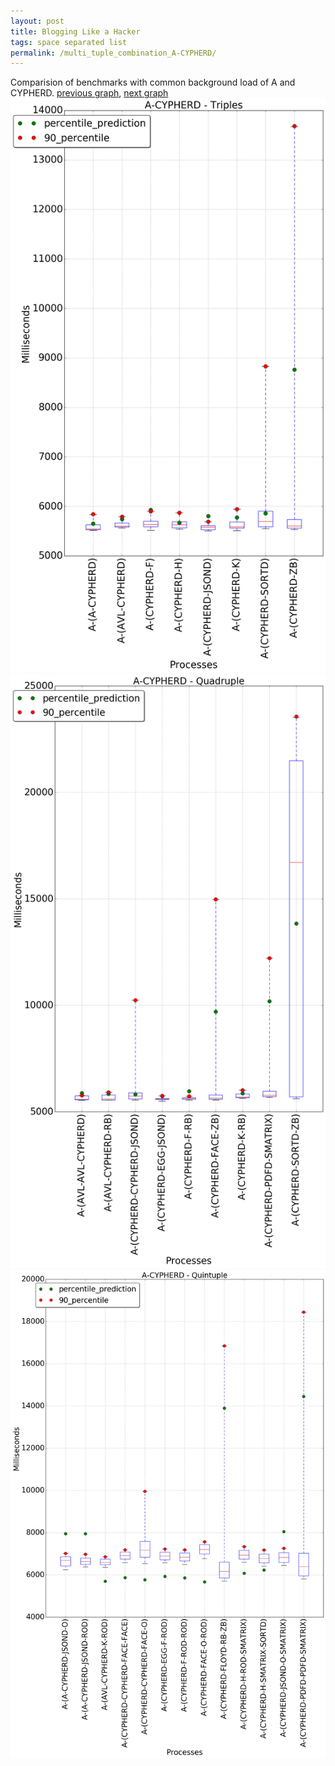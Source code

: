 ```yaml
---
layout: post
title: Blogging Like a Hacker
tags: space separated list
permalink: /multi_tuple_combination_A-CYPHERD/
---
```


Comparision of benchmarks with common background load of A and CYPHERD.
[previous graph](./multi_tuple_combination_A-A/), [next graph](./multi_tuple_combination_A-EGG/)
<img src="./images/triple/A/A-CYPHERD_box.png" alt="graph figure"><img src="./images/quadruple/A/A-CYPHERD_box.png" alt="graph figure"><img src="./images/quintuple/A/A-CYPHERD_box.png" alt="graph figure">